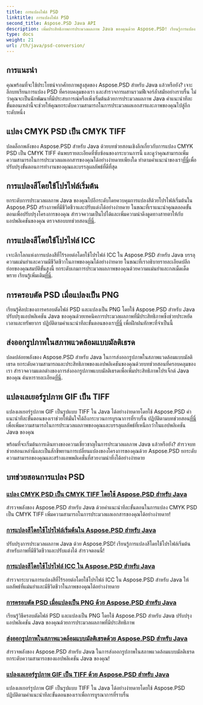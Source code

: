 ```yaml
---
title: การแปลงไฟล์ PSD
linktitle: การแปลงไฟล์ PSD
second_title: Aspose.PSD Java API
description: เพิ่มประสิทธิภาพการประมวลผลภาพ Java ของคุณด้วย Aspose.PSD! เรียนรู้การแปลง CMYK PSD เป็น CMYK TIFF การแปลงสีหลัก ครอบตัดไฟล์ PSD และอื่นๆ
type: docs
weight: 21
url: /th/java/psd-conversion/
---
```

## การแนะนำ

คุณพร้อมที่จะใช้ประโยชน์จากศักยภาพสูงสุดของ Aspose.PSD สำหรับ Java แล้วหรือยัง? เจาะลึกบทเรียนการแปลง PSD ที่ครอบคลุมของเรา และสำรวจการผสานรวมฟีเจอร์ล้ำสมัยอย่างราบรื่น ไม่ว่าคุณจะเป็นนักพัฒนาที่มีประสบการณ์หรือเพิ่งเริ่มต้นด้วยการประมวลผลภาพ Java คำแนะนำทีละขั้นตอนเหล่านี้จะช่วยให้คุณยกระดับความสามารถในการประมวลผลเอกสารและภาพของคุณไปสู่อีกระดับหนึ่ง

## แปลง CMYK PSD เป็น CMYK TIFF
 ปลดล็อกพลังของ Aspose.PSD สำหรับ Java ด้วยบทช่วยสอนเชิงลึกเกี่ยวกับการแปลง CMYK PSD เป็น CMYK TIFF ค้นพบรายละเอียดที่ซับซ้อนของกระบวนการนี้ และดูว่าคุณสามารถเพิ่มความสามารถในการประมวลผลเอกสารของคุณได้อย่างง่ายดายเพียงใด ทำตามคำแนะนำของเรา[ที่นี่](./cmyk-psd-to-cmyk-tiff/)เพื่อปรับปรุงขั้นตอนการทำงานของคุณและบรรลุผลลัพธ์ที่ดีที่สุด

## การแปลงสีโดยใช้โปรไฟล์เริ่มต้น
 ยกระดับการประมวลผลภาพ Java ของคุณไปอีกระดับโดยควบคุมการแปลงสีด้วยโปรไฟล์เริ่มต้นใน Aspose.PSD สร้างภาพที่มีชีวิตชีวาและปรับแต่งได้อย่างง่ายดาย ในขณะที่เราแนะนำคุณตลอดขั้นตอนเพื่อปรับปรุงโครงการของคุณ สำรวจความเป็นไปได้และเพิ่มความน่าดึงดูดทางสายตาให้กับแอปพลิเคชันของคุณ ตรวจสอบบทช่วยสอน[ที่นี่](./color-conversion-default-profiles/).

## การแปลงสีโดยใช้โปรไฟล์ ICC
 เจาะลึกโลกแห่งการแปลงสีที่ไร้รอยต่อโดยใช้โปรไฟล์ ICC ใน Aspose.PSD สำหรับ Java บรรลุความแม่นยำและความมีชีวิตชีวาในภาพของคุณได้อย่างง่ายดาย ในขณะที่เราอธิบายรายละเอียดปลีกย่อยของคุณสมบัติขั้นสูงนี้ ยกระดับเกมการประมวลผลภาพของคุณด้วยความแม่นยำและกลเม็ดเด็ดพราย เรียนรู้เพิ่มเติม[ที่นี่](./color-conversion-icc-profiles/).

## การครอบตัด PSD เมื่อแปลงเป็น PNG
เรียนรู้ศิลปะของการครอบตัดไฟล์ PSD และแปลงเป็น PNG โดยใช้ Aspose.PSD สำหรับ Java ปรับปรุงแอปพลิเคชัน Java ของคุณด้วยเทคนิคการประมวลผลภาพที่มีประสิทธิภาพซึ่งช่วยประหยัดเวลาและทรัพยากร ปฏิบัติตามคำแนะนำทีละขั้นตอนของเรา[ที่นี่](./cropping-psd-converting-png/) เพื่อฝึกฝนทักษะที่จำเป็นนี้

## ส่งออกรูปภาพในสภาพแวดล้อมแบบมัลติเธรด
 ปลดปล่อยพลังของ Aspose.PSD สำหรับ Java ในการส่งออกรูปภาพในสภาพแวดล้อมแบบมัลติเธรด ยกระดับความสามารถและประสิทธิภาพของแอปพลิเคชันของคุณด้วยบทช่วยสอนที่ครอบคลุมของเรา สำรวจความแตกต่างของการส่งออกรูปภาพแบบมัลติเธรดเพื่อเพิ่มประสิทธิภาพโปรเจ็กต์ Java ของคุณ ค้นหารายละเอียด[ที่นี่](./export-images-multi-thread/).

## แปลงเลเยอร์รูปภาพ GIF เป็น TIFF
 แปลงเลเยอร์รูปภาพ GIF เป็นรูปแบบ TIFF ใน Java ได้อย่างง่ายดายโดยใช้ Aspose.PSD คำแนะนำทีละขั้นตอนของเราช่วยให้มั่นใจได้ถึงกระบวนการบูรณาการที่ราบรื่น ปฏิบัติตามบทช่วยสอน[ที่นี่](./gif-image-layers-to-tiff/) เพื่อเพิ่มความสามารถในการประมวลผลภาพของคุณและบรรลุผลลัพธ์ที่เหนือกว่าในแอปพลิเคชัน Java ของคุณ

พร้อมที่จะเริ่มต้นการเดินทางของความเชี่ยวชาญในการประมวลผลภาพ Java แล้วหรือยัง? สำรวจบทช่วยสอนเหล่านี้และเป็นสักขีพยานการเปลี่ยนแปลงของโครงการของคุณด้วย Aspose.PSD ยกระดับความสามารถของคุณและสร้างแอพพลิเคชั่นที่สวยงามน่าทึ่งได้อย่างง่ายดาย 
## บทช่วยสอนการแปลง PSD
### [แปลง CMYK PSD เป็น CMYK TIFF โดยใช้ Aspose.PSD สำหรับ Java](./cmyk-psd-to-cmyk-tiff/)
สำรวจพลังของ Aspose.PSD สำหรับ Java ด้วยคำแนะนำทีละขั้นตอนในการแปลง CMYK PSD เป็น CMYK TIFF เพิ่มความสามารถในการประมวลผลเอกสารของคุณได้อย่างง่ายดาย!
### [การแปลงสีโดยใช้โปรไฟล์เริ่มต้นใน Aspose.PSD สำหรับ Java](./color-conversion-default-profiles/)
ปรับปรุงการประมวลผลภาพ Java ด้วย Aspose.PSD! เรียนรู้การแปลงสีโดยใช้โปรไฟล์เริ่มต้นสำหรับภาพที่มีชีวิตชีวาและปรับแต่งได้ สำรวจตอนนี้!
### [การแปลงสีโดยใช้โปรไฟล์ ICC ใน Aspose.PSD สำหรับ Java](./color-conversion-icc-profiles/)
สำรวจกระบวนการแปลงสีที่ไร้รอยต่อโดยใช้โปรไฟล์ ICC ใน Aspose.PSD สำหรับ Java ให้ผลลัพธ์ที่แม่นยำและมีชีวิตชีวาในภาพของคุณได้อย่างง่ายดาย
### [การครอบตัด PSD เมื่อแปลงเป็น PNG ด้วย Aspose.PSD สำหรับ Java](./cropping-psd-converting-png/)
เรียนรู้วิธีครอบตัดไฟล์ PSD และแปลงเป็น PNG โดยใช้ Aspose.PSD สำหรับ Java ปรับปรุงแอปพลิเคชัน Java ของคุณด้วยการประมวลผลภาพที่มีประสิทธิภาพ
### [ส่งออกรูปภาพในสภาพแวดล้อมแบบมัลติเธรดด้วย Aspose.PSD สำหรับ Java](./export-images-multi-thread/)
สำรวจพลังของ Aspose.PSD สำหรับ Java ในการส่งออกรูปภาพในสภาพแวดล้อมแบบมัลติเธรด ยกระดับความสามารถของแอปพลิเคชัน Java ของคุณ!
### [แปลงเลเยอร์รูปภาพ GIF เป็น TIFF ด้วย Aspose.PSD สำหรับ Java](./gif-image-layers-to-tiff/)
แปลงเลเยอร์รูปภาพ GIF เป็นรูปแบบ TIFF ใน Java ได้อย่างง่ายดายโดยใช้ Aspose.PSD ปฏิบัติตามคำแนะนำทีละขั้นตอนของเราเพื่อการบูรณาการที่ราบรื่น
